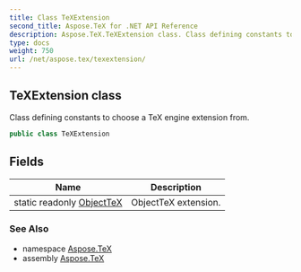 ```yaml
---
title: Class TeXExtension
second_title: Aspose.TeX for .NET API Reference
description: Aspose.TeX.TeXExtension class. Class defining constants to choose a TeX engine extension from
type: docs
weight: 750
url: /net/aspose.tex/texextension/
---
```

## TeXExtension class

Class defining constants to choose a TeX engine extension from.

```csharp
public class TeXExtension
```

## Fields

| Name | Description |
| --- | --- |
| static readonly [ObjectTeX](../../aspose.tex/texextension/objecttex/) | ObjectTeX extension. |

### See Also

* namespace [Aspose.TeX](../../aspose.tex/)
* assembly [Aspose.TeX](../../)


